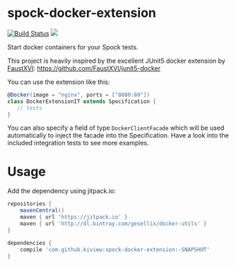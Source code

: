 # spock-docker-extension
[![Build Status](https://travis-ci.org/kiview/spock-docker-extension.svg?branch=travis)](https://travis-ci.org/kiview/spock-docker-extension)
[![](https://jitpack.io/v/kiview/spock-docker-extension.svg)](https://jitpack.io/#kiview/spock-docker-extension)

Start docker containers for your Spock tests.

This project is heavily inspired by the excellent JUnit5 docker extension by [FaustXVI](https://github.com/FaustXVI):
https://github.com/FaustXVI/junit5-docker

You can use the extension like this:

```groovy
@Docker(image = "nginx", ports = ["8080:80"])
class DockerExtensionIT extends Specification {
   // tests
}
```
You can also specify a field of type `DockerClientFacade` which will be used automatically to inject the facade into the Specification.
Have a look into the included integration tests to see more examples.

# Usage

Add the dependency using jitpack.io:

```gradle
repositories {
    mavenCentral()
    maven { url 'https://jitpack.io' }
    maven { url 'http://dl.bintray.com/gesellix/docker-utils' }
}

dependencies {
    compile 'com.github.kiview:spock-docker-extension:-SNAPSHOT'
}

```

